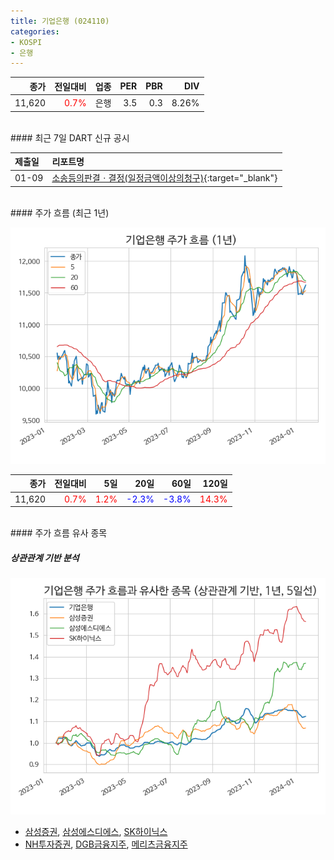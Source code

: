 ```yaml
---
title: 기업은행 (024110)
categories:
- KOSPI
- 은행
---
```


|**종가**|**전일대비**|**업종**|**PER**|**PBR**|**DIV**|
|-------:|-----------:|-------:|------:|------:|------:|
|11,620|<span style="color: red">0.7%</span>|은행|3.5|0.3|8.26%|

<!-- more -->

<br>
#### 최근 7일 DART 신규 공시


|**제출일**|**리포트명**|
|:-----|:-------|
|01-09|[소송등의판결ㆍ결정(일정금액이상의청구)](https://dart.fss.or.kr/dsaf001/main.do?rcpNo=20240109800361){:target="_blank"}|

<br>
#### 주가 흐름 (최근 1년)

![024110](/assets/images/stock/024110.png)

|**종가**|**전일대비**|**5일**|**20일**|**60일**|**120일**|
|---:|-------:|--:|---:|---:|----:|
|11,620|<span style="color: red">0.7%</span>|<span style="color: red">1.2%</span>|<span style="color: blue">-2.3%</span>|<span style="color: blue">-3.8%</span>|<span style="color: red">14.3%</span>|

<br>
#### 주가 흐름 유사 종목

##### 상관관계 기반 분석

![024110](/assets/images/stock/024110_corr.png)
- [삼성증권](/016360/), [삼성에스디에스](/018260/), [SK하이닉스](/000660/)
- [NH투자증권](/005940/), [DGB금융지주](/139130/), [메리츠금융지주](/138040/)
